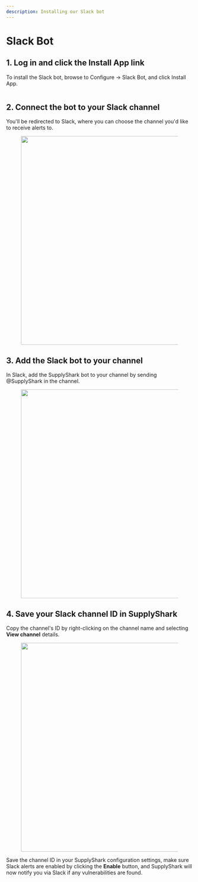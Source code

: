 ```yaml
---
description: Installing our Slack bot
---
```


# Slack Bot

## 1. Log in and click the Install App link

To install the Slack bot, browse to Configure -> Slack Bot, and click Install App.

<figure><picture><source srcset="https://www.supplyshark.io/_next/image?url=%2Fassets%2Fimages%2Fdocs%2Fslack-install-dark.png&#x26;w=3840&#x26;q=75" media="(prefers-color-scheme: dark)"><img src="https://www.supplyshark.io/_next/image?url=%2Fassets%2Fimages%2Fdocs%2Fslack-install-light.png&#x26;w=3840&#x26;q=75" alt=""></picture><figcaption></figcaption></figure>

## 2. Connect the bot to your Slack channel

You'll be redirected to Slack, where you can choose the channel you'd like to receive alerts to.

<figure><img src="https://www.supplyshark.io/_next/image?url=%2Fassets%2Fimages%2Fdocs%2Fslack-step-2.png&#x26;w=1080&#x26;q=75" alt="" width="563"><figcaption></figcaption></figure>

## 3. Add the Slack bot to your channel

In Slack, add the SupplyShark bot to your channel by sending @SupplyShark in the channel.

<figure><img src="https://www.supplyshark.io/_next/image?url=%2Fassets%2Fimages%2Fdocs%2Fslack-step-3.png&#x26;w=1080&#x26;q=75" alt="" width="563"><figcaption></figcaption></figure>

## 4. Save your Slack channel ID in SupplyShark

Copy the channel's ID by right-clicking on the channel name and selecting **View channel** details.

<figure><img src="https://www.supplyshark.io/_next/image?url=%2Fassets%2Fimages%2Fdocs%2Fslack-step-4.png&#x26;w=1080&#x26;q=75" alt="" width="563"><figcaption></figcaption></figure>

Save the channel ID in your SupplyShark configuration settings, make sure Slack alerts are enabled by clicking the **Enable** button, and SupplyShark will now notify you via Slack if any vulnerabilities are found.
